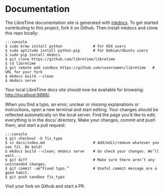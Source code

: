 Documentation
=============

The LibreTime documentation site is generated with [mkdocs](http://www.mkdocs.org/). To get started contributing to this project, fork it on Github. Then install mkdocs and clone this repo locally:

    :::console
    $ sudo brew install python              # For OSX users
    $ sudo aptitude install python-pip      # For Debian/Ubuntu users
    $ sudo pip install mkdocs
    $ git clone https://github.com/libretime/libretime
    $ cd libretime
    $ git remote add sandbox https://github.com/<username>/libretime   # URL for your fork
    $ mkdocs build --clean
    $ mkdocs serve

Your local LibreTime docs site should now be available for browsing: [http://localhost:8888/](http://localhost:8888/).

When you find a typo, an error, unclear or missing explanations or instructions, open a new terminal and start editing. Your changes should be reflected automatically on the local server. Find the page you’d like to edit; everything is in the docs/ directory. Make your changes, commit and push them, and start a pull request:

    :::console
    $ git checkout -b fix_typo
    $ vi docs/index.md                      # Add/edit/remove whatever you see fit. Be bold!
    $ mkdocs build --clean; mkdocs serve    # Go check your changes. We’ll wait...
    $ git diff                              # Make sure there aren’t any unintended changes.
    $ git commit -am”Fixed typo.”           # Useful commit message are a good habit.
    $ git push sandbox fix_typo

Visit your fork on Github and start a PR.
